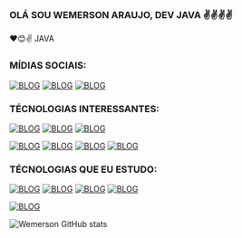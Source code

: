 ### OLÁ SOU WEMERSON ARAUJO, DEV JAVA ✌️✌️✌️✌️

❤️😊✌️ JAVA

### MÍDIAS SOCIAIS:
[![BLOG](https://img.shields.io/badge/Instagram-E4405F?style=for-the-badge&logo=instagram&logoColor=white)]()
[![BLOG](https://img.shields.io/badge/YouTube-FF0000?style=for-the-badge&logo=youtube&logoColor=white)]()
[![BLOG](https://img.shields.io/badge/Facebook-1877F2?style=for-the-badge&logo=facebook&logoColor=white)]()

### TÉCNOLOGIAS INTERESSANTES:
[![BLOG](https://img.shields.io/badge/HTML-239120?style=for-the-badge&logo=html5&logoColor=white)]()
[![BLOG](https://img.shields.io/badge/CSS-239120?&style=for-the-badge&logo=css3&logoColor=white)]()
[![BLOG](https://img.shields.io/badge/JavaScript-F7DF1E?style=for-the-badge&logo=javascript&logoColor=black)]()

[![BLOG](https://img.shields.io/badge/React-20232A?style=for-the-badge&logo=react&logoColor=61DAFB)]()
[![BLOG](https://img.shields.io/badge/Vue.js-35495E?style=for-the-badge&logo=vue.js&logoColor=4FC08D)]()
[![BLOG](https://img.shields.io/badge/Angular-DD0031?style=for-the-badge&logo=angular&logoColor=white)]()
[![BLOG](https://img.shields.io/badge/Bootstrap-563D7C?style=for-the-badge&logo=bootstrap&logoColor=white)]()

### TÉCNOLOGIAS QUE EU ESTUDO:
[![BLOG](https://img.shields.io/badge/Java-ED8B00?style=for-the-badge&logo=java&logoColor=white)]()
[![BLOG](https://img.shields.io/badge/Spring-6DB33F?style=for-the-badge&logo=spring&logoColor=white)]()
[![BLOG](https://img.shields.io/badge/Kotlin-0095D5?&style=for-the-badge&logo=kotlin&logoColor=white)]()
[![BLOG](https://img.shields.io/badge/Android-3DDC84?style=for-the-badge&logo=android&logoColor=white)]()

[![BLOG](	https://aleen42.github.io/badges/src/photoshop.svg)]()

![Wemerson GitHub stats](https://github-readme-stats.vercel.app/api?username=wemersontga&show_icons=true&theme=midnight-purple)
